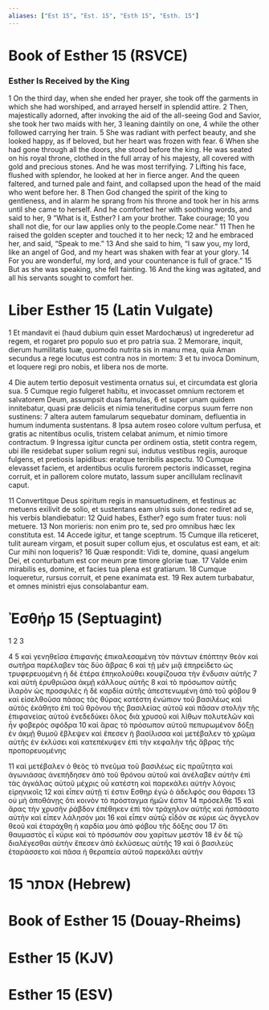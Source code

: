 ```yaml
---
aliases: ["Est 15", "Est. 15", "Esth 15", "Esth. 15"]
---
```



# Book of Esther 15 (RSVCE)

### Esther Is Received by the King
1 On the third day, when she ended her prayer, she took off the garments in which she had worshiped, and arrayed herself in splendid attire.
2 Then, majestically adorned, after invoking the aid of the all-seeing God and Savior, she took her two maids with her,
3 leaning daintily on one,
4 while the other followed carrying her train.
5 She was radiant with perfect beauty, and she looked happy, as if beloved, but her heart was frozen with fear.
6 When she had gone through all the doors, she stood before the king. He was seated on his royal throne, clothed in the full array of his majesty, all covered with gold and precious stones. And he was most terrifying.
7 Lifting his face, flushed with splendor, he looked at her in fierce anger. And the queen faltered, and turned pale and faint, and collapsed upon the head of the maid who went before her.
8 Then God changed the spirit of the king to gentleness, and in alarm he sprang from his throne and took her in his arms until she came to herself. And he comforted her with soothing words, and said to her,
9 “What is it, Esther? I am your brother. Take courage;
10 you shall not die, for our law applies only to the people.Come near.”
11 Then he raised the golden scepter and touched it to her neck;
12 and he embraced her, and said, “Speak to me.”
13 And she said to him, “I saw you, my lord, like an angel of God, and my heart was shaken with fear at your glory.
14 For you are wonderful, my lord, and your countenance is full of grace.”
15 But as she was speaking, she fell fainting.
16 And the king was agitated, and all his servants sought to comfort her.


# Liber Esther 15 (Latin Vulgate)

1 Et mandavit ei (haud dubium quin esset Mardochæus) ut ingrederetur ad regem, et rogaret pro populo suo et pro patria sua.
2 Memorare, inquit, dierum humilitatis tuæ, quomodo nutrita sis in manu mea, quia Aman secundus a rege locutus est contra nos in mortem:
3 et tu invoca Dominum, et loquere regi pro nobis, et libera nos de morte.

4 Die autem tertio deposuit vestimenta ornatus sui, et circumdata est gloria sua.
5 Cumque regio fulgeret habitu, et invocasset omnium rectorem et salvatorem Deum, assumpsit duas famulas,
6 et super unam quidem innitebatur, quasi præ deliciis et nimia teneritudine corpus suum ferre non sustinens:
7 altera autem famularum sequebatur dominam, defluentia in humum indumenta sustentans.
8 Ipsa autem roseo colore vultum perfusa, et gratis ac nitentibus oculis, tristem celabat animum, et nimio timore contractum.
9 Ingressa igitur cuncta per ordinem ostia, stetit contra regem, ubi ille residebat super solium regni sui, indutus vestibus regiis, auroque fulgens, et pretiosis lapidibus: eratque terribilis aspectu.
10 Cumque elevasset faciem, et ardentibus oculis furorem pectoris indicasset, regina corruit, et in pallorem colore mutato, lassum super ancillulam reclinavit caput.

11 Convertitque Deus spiritum regis in mansuetudinem, et festinus ac metuens exilivit de solio, et sustentans eam ulnis suis donec rediret ad se, his verbis blandiebatur:
12 Quid habes, Esther? ego sum frater tuus: noli metuere.
13 Non morieris: non enim pro te, sed pro omnibus hæc lex constituta est.
14 Accede igitur, et tange sceptrum.
15 Cumque illa reticeret, tulit auream virgam, et posuit super collum ejus, et osculatus est eam, et ait: Cur mihi non loqueris?
16 Quæ respondit: Vidi te, domine, quasi angelum Dei, et conturbatum est cor meum præ timore gloriæ tuæ.
17 Valde enim mirabilis es, domine, et facies tua plena est gratiarum.
18 Cumque loqueretur, rursus corruit, et pene exanimata est.
19 Rex autem turbabatur, et omnes ministri ejus consolabantur eam.


# Ἐσθήρ 15 (Septuagint)

1 
2 
3

4 
5 καὶ γενηθεῖσα ἐπιφανὴς ἐπικαλεσαμένη τὸν πάντων ἐπόπτην θεὸν καὶ σωτῆρα παρέλαβεν τὰς δύο ἅβρας
6 καὶ τῇ μὲν μιᾷ ἐπηρείδετο ὡς τρυφερευομένη ἡ δὲ ἑτέρα ἐπηκολούθει κουφίζουσα τὴν ἔνδυσιν αὐτῆς
7 καὶ αὐτὴ ἐρυθριῶσα ἀκμῇ κάλλους αὐτῆς
8 καὶ τὸ πρόσωπον αὐτῆς ἱλαρὸν ὡς προσφιλές ἡ δὲ καρδία αὐτῆς ἀπεστενωμένη ἀπὸ τοῦ φόβου
9 καὶ εἰσελθοῦσα πάσας τὰς θύρας κατέστη ἐνώπιον τοῦ βασιλέως καὶ αὐτὸς ἐκάθητο ἐπὶ τοῦ θρόνου τῆς βασιλείας αὐτοῦ καὶ πᾶσαν στολὴν τῆς ἐπιφανείας αὐτοῦ ἐνεδεδύκει ὅλος διὰ χρυσοῦ καὶ λίθων πολυτελῶν καὶ ἦν φοβερὸς σφόδρα
10 καὶ ἄρας τὸ πρόσωπον αὐτοῦ πεπυρωμένον δόξῃ ἐν ἀκμῇ θυμοῦ ἔβλεψεν καὶ ἔπεσεν ἡ βασίλισσα καὶ μετέβαλεν τὸ χρῶμα αὐτῆς ἐν ἐκλύσει καὶ κατεπέκυψεν ἐπὶ τὴν κεφαλὴν τῆς ἅβρας τῆς προπορευομένης

11 καὶ μετέβαλεν ὁ θεὸς τὸ πνεῦμα τοῦ βασιλέως εἰς πραΰτητα καὶ ἀγωνιάσας ἀνεπήδησεν ἀπὸ τοῦ θρόνου αὐτοῦ καὶ ἀνέλαβεν αὐτὴν ἐπὶ τὰς ἀγκάλας αὐτοῦ μέχρις οὗ κατέστη καὶ παρεκάλει αὐτὴν λόγοις εἰρηνικοῖς
12 καὶ εἶπεν αὐτῇ τί ἐστιν Εσθηρ ἐγὼ ὁ ἀδελφός σου θάρσει
13 οὐ μὴ ἀποθάνῃς ὅτι κοινὸν τὸ πρόσταγμα ἡμῶν ἐστιν
14 πρόσελθε
15 καὶ ἄρας τὴν χρυσῆν ῥάβδον ἐπέθηκεν ἐπὶ τὸν τράχηλον αὐτῆς καὶ ἠσπάσατο αὐτὴν καὶ εἶπεν λάλησόν μοι
16 καὶ εἶπεν αὐτῷ εἶδόν σε κύριε ὡς ἄγγελον θεοῦ καὶ ἐταράχθη ἡ καρδία μου ἀπὸ φόβου τῆς δόξης σου
17 ὅτι θαυμαστὸς εἶ κύριε καὶ τὸ πρόσωπόν σου χαρίτων μεστόν
18 ἐν δὲ τῷ διαλέγεσθαι αὐτὴν ἔπεσεν ἀπὸ ἐκλύσεως αὐτῆς
19 καὶ ὁ βασιλεὺς ἐταράσσετο καὶ πᾶσα ἡ θεραπεία αὐτοῦ παρεκάλει αὐτήν


# 15 אסתר (Hebrew)


# Book of Esther 15 (Douay-Rheims)


# Esther 15 (KJV)


# Esther 15 (ESV)

